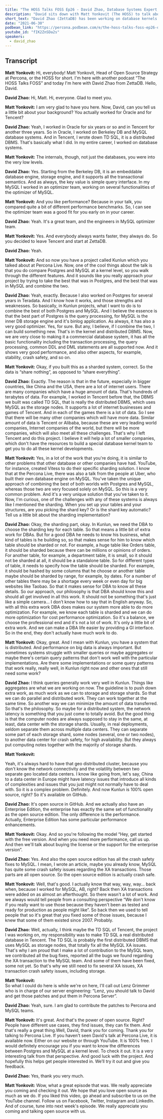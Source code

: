 ```yaml
---
title: "The HOSS Talks FOSS Ep26 - David Zhao, Database Systems Expert, ZettaDB"
description: "David sits down with Matt Yonkovit (The HOSS) to talk about the Kunlun project, distribution, implementation, scalability, and more."
short_text: "David Zhao (ZettaDB) has been working on database kernels for years, developing code and enhancements for Berkeley DB, MySQL, and TDSQL. David is back with a new Hybrid database called Kunlun which aims to take the best of what's in the PostgreSQL and MySQL space both and output a better database. David sits down with Matt Yonkovit (The HOSS) to talk about the Kunlun project, distribution, implementation, scalability, and more. If you are interested in learning more David also delivered a talk at Percona Live 2021 entitled “Performance Comparison of MySQL and PostgreSQL based on Kernel Level Analysis” which is also available now."
date: "2021-06-30"
podbean_link: "https://percona.podbean.com/e/the-hoss-talks-foss-ep26-david-zhao-database-systems-expert-zettadb/"
youtube_id: "fIK2ZnSDa2s"
speakers:
  - david_zhao
---
```


## Transcript

**Matt Yonkovit:**
Hi, everybody! Matt Yonkovit, Head of Open Source Strategy at Percona, or the HOSS for short. I'm here with another podcast “The HOSS Talks FOSS” and today I'm here with David Zhao from ZettaDB. Hello, David. 

**David Zhao:**
Hi, Matt. Hi, everyone. Glad to meet you. 

**Matt Yonkovit:**
I am very glad to have you here. Now, David, can you tell us a little bit about your background? You actually worked for Oracle and for Tencent?

**David Zhao:**
Yeah, I worked in Oracle for six years or so and in Tencent for another three years. So in Oracle, I worked on Berkeley DB and MySQL database systems. And in Tencent, I wrote down TD SQL, it is a distributed DBMS. That's basically what I did. In my entire career, I worked on database systems.

**Matt Yonkovit:**
The internals, though, not just the databases, you were into the very low levels.

**David Zhao:**
Yes. Starting from the Berkeley DB, it is an embeddable database engine, storage engine, and it supports all the transactional semantics. And as always, the key value is simple query interface. In my MySQL I worked in an optimizer team, working on several functionalities of the optimizer of MySQL. 

**Matt Yonkovit:** 
And you like performance? Because in your talk, you compared quite a bit of different performance benchmarks. So, I can see the optimizer team was a good fit for you early on in your career. 

**David Zhao:**
Yeah. It's a great team, and the engineers in MySQL optimizer team.

**Matt Yonkovit:** 
Yes. And everybody always wants faster, they always do. So you decided to leave Tencent and start at ZettaDB. 

**David Zhao:**
Yeah. 

**Matt Yonkovit:** 
And so now you have a project called Kunlun which you talked about at Percona Live. Now, one of the cool things about the talk is that you do compare Postgres and MySQL at a kernel level, so you walk through the different features. And it sounds like you really approach your project by trying to take the best that was in Postgres, and the best that was in MySQL and combine the two.

**David Zhao:**
Yeah, exactly. Because I also worked on Postgres for several years in Teradata. And I know how it works, and those strengths and weaknesses. So basically, in Kunlun projects, what I want to do is to combine the best of both Postgres and MySQL. And I believe the essence is that the best part of Postgres is the query processing, for MySQL is the inner DB storage engine and it's binlog application. As always, it has also a very good optimizer. Yes, for sure. But any, I believe, if I combine the two, I can build something new. That's in the kernel and distributed DBMS. Now, we are very close to making it a commercial database system, it has all the basic functionality including the transaction processing, the query processing, common DDL and DML statements are all supported now. And it shows very good performance, and also other aspects, for example, stability, crash safety, and so on.

**Matt Yonkovit:** 
Okay, if you built this as a sharded system, correct. So the data is “share nothing”, as opposed to “share everything”.

**David Zhao:**
Exactly. The reason is that in the future, especially in bigger countries, like China and the USA,  there are a lot of internet users. There are many companies which have a huge amount of data. That's hundreds of terabytes of data. For example, I worked in Tencent before that, the DBMS we built was called TD SQL, that is really the distributed DBMS, which uses MySQL as the storage nodes. It supports a lot of internet businesses and games of Tencent. And in each of the games there is a lot of data. So I see that there will be many other companies which will have more data. Similar amount of data is Tencent or Alibaba, because these are very leading world companies, Internet companies of the world, but there will be more companies, which will also meet all these challenges. That's why I left Tencent and do this project. I believe it will help a lot of smaller companies, which don't have the resources to build a special database kernel team to get you to do all these kernel developments. 

**Matt Yonkovit:** 
Yes, in a lot of the work that you're doing, it is similar to other problems that other database or other companies have had. YouTube, for instance, created Vitess to do their specific sharding solution. I know that at the Percona Live, there was also a talk from the people at Uber, who built their own database engine on MySQL. You've taken the unique approach of combining the best of both worlds with Postgres and MySQL, whereas those two are very focused solely on MySQL. So this is a very common problem. And it's a very unique solution that you've taken to it. Now, I'm curious, one of the challenges with any of these systems is always like I mentioned the sharding. When you set up your tables and your structures, are you picking the shard key? Or is the shard key automatic? Tell us a little bit about the sharding implementation?

**David Zhao:**
Okay, the sharding part, okay. In Kunlun, we need the DBA to choose the sharding key for each table. So that means a little bit of extra work for DBAs. But for a good DBA he needs to know his business, what kind of tables is he building so, so that makes sense for him to know which table should be sharded or not. For example, a huge table like Orders table, it should be sharded because there can be millions or opinions of orders. For another table, for example, a department table, it is small, so it should not be sharded at all, it should be a standalone table. So for different types of table, it needs to specify how the table should be sharded. For example, it should be hashed by some columns that he choose or another table maybe should be sharded by range, for example, by dates. For a number of other tables there may be a shortage every week or even day for big websites like Taobao. So that it makes sense for DBA to know all these details. So our approach, our philosophy is that DBA should know this and should all get involved in all this work. It should not be something that's just like a simple camera… I don’t know how to say that in English anyway. So, with all this extra work DBA does makes our system more able to do more optimization. For example, we know each table is sharded and we can do more optimization for cost performance optimization. So it's a balance, we choose the professional end and it's not a lot of work. It's only a little bit of extra work. And we can make a DBA life easier by providing a GI interface. So in the end, they don't actually have much work to do.

**Matt Yonkovit:** 
Okay, great. And I mean with Kunlun, you have a system that is distributed. And performance on big data is always important. But sometimes systems struggle with smaller queries or maybe aggregates or maybe there's certain query patterns that don't work well with the particular implementations. Are there some implementations or some query patterns that work really, really well, in Kunlun right now and other ones that still need some work?

**David Zhao:**
I think queries generally work very well in Kunlun. Things like aggregates are what we are working on now. The guideline is to push down extra work, as much work as we can to storage and storage shards. So that we can do parallel and distributed work. They can work together at the same time. So another way we can minimize the amount of data transferred. So that's the philosophy. So maybe for a distributed system, the network latency is something that you just come to totally avoid. But the good thing is that the computer nodes are always supposed to stay in the same, at least, data center with the storage shards. Usually, in real deployments, seldom separate them across multiple data centers. They can separate some part of each storage shard, some nodes (several, one or two nodes), to another data center for crash safety, for high availability. But they always put computing notes together with the majority of storage shards.

**Matt Yonkovit:** 


Yeah, it's always hard to have that geo distributed cluster, because you don't know the network connectivity and the volatility between two separate geo located data centers. I know like going from, let's say, China to a data center in Europe might have latency issues that introduce all kinds of complexities and issues that you just might not normally have to deal with. So it is a complex problem. Definitely. And now Kunlun is 100% open source, right? So it's available on GitHub.

**David Zhao:**
It's open source in GitHub. And we actually also have an Enterprise Edition, the enterprise has exactly the same set of functionality as the open source edition. The only difference is the performance. Actually, Enterprise Edition has some particular performance enhancements.

**Matt Yonkovit:** 
Okay. And so you're following the model “Hey, get started with the free version. And when you need more performance, call us up. And then we'll talk about buying the license or the support for the enterprise version”.

**David Zhao:** 
Yes. And also the open source edition has all the crash safety fixes to MySQL. I mean,
I wrote an article, maybe you already know, MySQL has quite some crash safety issues regarding the XA transactions. Those parts are all open source. So the open source edition is actually crash safe.

**Matt Yonkovit:** 
Well, that's good. I actually know that way, way, way... back when, because I worked for MySQL, AB, right? Back then XA transactions were added on as almost an afterthought. So there wasn't a lot of work. And we always would tell people from a consulting perspective “We don't know if you really want to use those because they haven't been as tested and ready for production as people might like”. So back then we used to tell people that so it's great that you fixed some of those issues, because I knew that some of them existed since 2007. Probably.

**David Zhao:** 
Well, actually, I think maybe the TD SQL of Tencent, the project I was working on, my responsibility was to make TD SQL a real distributed database in Tencent. The TD SQL  is probably the first distributed DBMS that uses MySQL as storage nodes, that totally fix all the MySQL XA issues. That's why I am proud that I make a lot of contribution to the MySQL team, we contributed all the bug fixes, reported all the bugs we found regarding the XA transaction to the MySQL team. And some of them have been fixed, some not yet. So that's why we still need to fix several XA issues, XA transaction crash safety issues, including storage. 

**Matt Yonkovit:**  
So what I could do here is while we're on here, I'll call out Lenz Grimmer who is in charge of our server engineering: “Lenz, you should talk to David and get those patches and put them in Percona Server”.

**David Zhao:**
Yeah, sure. I am glad to contribute the patches to Percona and MySQL teams.

**Matt Yonkovit:** 
It's great. And that's the power of open source. Right? People have different use cases, they find issues, they can fix them. And that's really a great thing.Well, David, thank you for coming. Thank you for talking to Percona Live. If you haven't seen David's talk at Percona Live, it is available now. Either on our website or through YouTube. It is 100% free. I would definitely encourage you if you want to know the differences between Postgres and MySQL at a kernel level. To check it out. It is a very interesting talk from that perspective. And good luck with the project. And hopefully this helps get people interested in. We’ll try it out and give you feedback. 

**David Zhao:**
Yes, thank you very much. 

**Matt Yonkovit:** 
Wow, what a great episode that was. We really appreciate you coming and checking it out. We hope that you love open source as much as we do. If you liked this video, go ahead and subscribe to us on the YouTube channel. Follow us on Facebook, Twitter, Instagram and LinkedIn. And of course, tune into next week's episode. We really appreciate you coming and talking open source with us.

